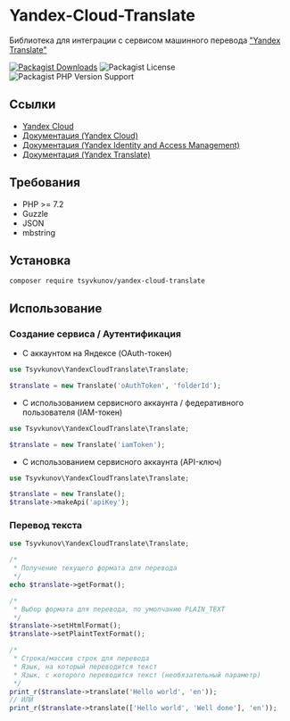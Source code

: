 # Yandex-Cloud-Translate

Библиотека для интеграции с сервисом машинного перевода ["Yandex Translate"](https://cloud.yandex.ru/services/translate)

[![Packagist Downloads](https://img.shields.io/packagist/dt/tsyvkunov/yandex-cloud-translate)](https://packagist.org/packages/tsyvkunov/yandex-cloud-translate/stats)
![Packagist License](https://img.shields.io/packagist/l/tsyvkunov/yandex-cloud-translate)
![Packagist PHP Version Support](https://img.shields.io/packagist/php-v/tsyvkunov/yandex-cloud-translate)

## Ссылки

* [Yandex Cloud](https://cloud.yandex.ru)
* [Документация (Yandex Cloud)](https://cloud.yandex.ru/docs)
* [Документация (Yandex Identity and Access Management)](https://cloud.yandex.ru/docs/iam/)
* [Документация (Yandex Translate)](https://cloud.yandex.ru/docs/translate/)

## Требования

* PHP >= 7.2
* Guzzle
* JSON
* mbstring

## Установка

```shell script
composer require tsyvkunov/yandex-cloud-translate
```

## Использование

### Создание сервиса / Аутентификация

* С аккаунтом на Яндексе (OAuth-токен)

```php
use Tsyvkunov\YandexCloudTranslate\Translate;

$translate = new Translate('oAuthToken', 'folderId');
```

* С использованием сервисного аккаунта / федеративного пользователя (IAM-токен)

```php
use Tsyvkunov\YandexCloudTranslate\Translate;

$translate = new Translate('iamToken');
```

* С использованием сервисного аккаунта (API-ключ)

```php
use Tsyvkunov\YandexCloudTranslate\Translate;

$translate = new Translate();
$translate->makeApi('apiKey');
```

### Перевод текста

```php
use Tsyvkunov\YandexCloudTranslate\Translate;

/*
 * Получение текущего формата для перевода
 */
echo $translate->getFormat();

/*
 * Выбор формата для перевода, по умолчанию PLAIN_TEXT
 */
$translate->setHtmlFormat();
$translate->setPlaintTextFormat();

/*
 * Строка/массив строк для перевода
 * Язык, на который переводится текст
 * Язык, с которого переводится текст (необязательный параметр)
 */
print_r($translate->translate('Hello world', 'en'));
// ИЛИ
print_r($translate->translate(['Hello world', 'Well done'], 'en'));
```
